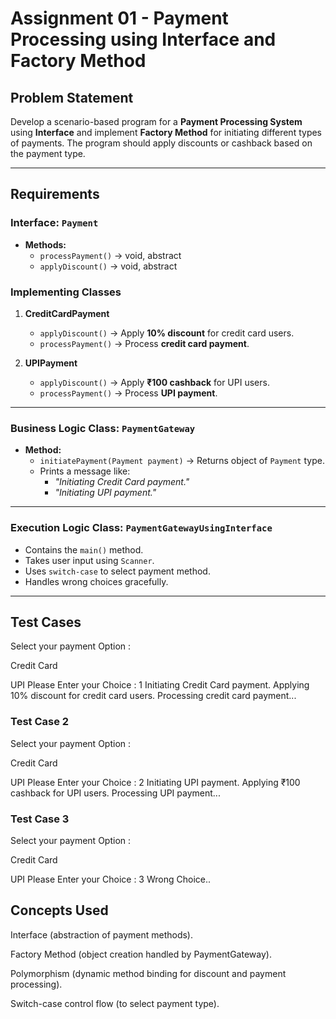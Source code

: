 # Assignment 01 - Payment Processing using Interface and Factory Method

## Problem Statement
Develop a scenario-based program for a **Payment Processing System** using **Interface** and implement **Factory Method** for initiating different types of payments. The program should apply discounts or cashback based on the payment type.

---

## Requirements

### Interface: `Payment`
- **Methods:**
  - `processPayment()` → void, abstract  
  - `applyDiscount()` → void, abstract  

### Implementing Classes
1. **CreditCardPayment**
   - `applyDiscount()` → Apply **10% discount** for credit card users.  
   - `processPayment()` → Process **credit card payment**.  

2. **UPIPayment**
   - `applyDiscount()` → Apply **₹100 cashback** for UPI users.  
   - `processPayment()` → Process **UPI payment**.  

---

### Business Logic Class: `PaymentGateway`
- **Method:**  
  - `initiatePayment(Payment payment)` → Returns object of `Payment` type.  
  - Prints a message like:  
    - *"Initiating Credit Card payment."*  
    - *"Initiating UPI payment."*  

---

### Execution Logic Class: `PaymentGatewayUsingInterface`
- Contains the `main()` method.  
- Takes user input using `Scanner`.  
- Uses `switch-case` to select payment method.  
- Handles wrong choices gracefully.  

---

## Test Cases

Select your payment Option :

Credit Card

UPI
Please Enter your Choice :
1
Initiating Credit Card payment.
Applying 10% discount for credit card users.
Processing credit card payment...


### Test Case 2

Select your payment Option :

Credit Card

UPI
Please Enter your Choice :
2
Initiating UPI payment.
Applying ₹100 cashback for UPI users.
Processing UPI payment...



### Test Case 3
Select your payment Option :

Credit Card

UPI
Please Enter your Choice :
3
Wrong Choice..


## Concepts Used

Interface (abstraction of payment methods).

Factory Method (object creation handled by PaymentGateway).

Polymorphism (dynamic method binding for discount and payment processing).

Switch-case control flow (to select payment type).


